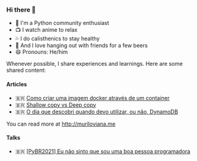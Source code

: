 ### Hi there 👋

- 🐍 I'm a Python community enthusiast
- 📺 I watch anime to relax
- 💦 I do calisthenics to stay healthy
- 🍻 And I love hanging out with friends for a few beers
- 😄 Pronouns: He/him

Whenever possible, I share experiences and learnings. Here are some shared content:

#### Articles

* 🇧🇷 [Como criar uma imagem docker através de um container](https://muriloviana.me/posts/como-criar-uma-imagem-docker-atraves-de-um-container/)
* 🇧🇷 [Shallow copy vs Deep copy](https://muriloviana.me/posts/shallow-copy-vs-deep-copy/)
* 🇧🇷 [O dia que descobri quando devo utilizar, ou não, DynamoDB](https://muriloviana.me/posts/o-dia-que-descobri-quando-devo-utilizar-ou-nao-dynamodb/)

You can read more at http://muriloviana.me

#### Talks

* 🇧🇷 [[PyBR2021] Eu não sinto que sou uma boa pessoa programadora](https://www.youtube.com/watch?v=uTW5TtwD22U&t=3s)
